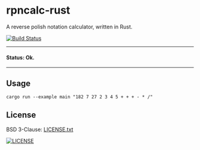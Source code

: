 # rpncalc-rust

A reverse polish notation calculator, written in Rust.

[![Build Status](https://travis-ci.org/russmack/rpncalc-rust.svg?branch=master)](https://travis-ci.org/russmack/rpncalc-rust)

---
#### Status: Ok.
---

## Usage
```
cargo run --example main "182 7 27 2 3 4 5 + + + - * /"
```

## License
BSD 3-Clause: [LICENSE.txt](LICENSE.txt)

[<img alt="LICENSE" src="http://img.shields.io/pypi/l/Django.svg?style=flat-square"/>](LICENSE.txt)
